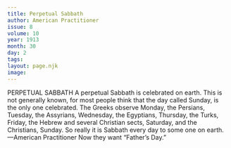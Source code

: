```yaml
---
title: Perpetual Sabbath
author: American Practitioner
issue: 8
volume: 10
year: 1913
month: 30
day: 2
tags:
layout: page.njk
image:
---
```

PERPETUAL SABBATH    A perpetual Sabbath is celebrated on earth. This is not generally known, for most people think that the day called Sunday, is the only one celebrated. The Greeks observe Monday, the Persians, Tuesday, the Assyrians, Wednesday, the Egyptians, Thursday, the Turks, Friday, the Hebrew and several Christian sects, Saturday, and the Christians, Sunday. So really it is Sabbath every day to some one on earth. —American Practitioner      Now they want “Father’s Day.” 


